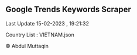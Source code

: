 

## Google Trends Keywords Scraper 
 
Last Update 15-02-2023 , 19:21:32

Country List :
VIETNAM.json



© Abdul Muttaqin 
